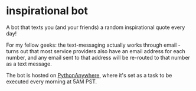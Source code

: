 # inspirational bot
A bot that texts you (and your friends) a random inspirational quote every day!

For my fellow geeks: the text-messaging actually works through email - turns out that most service providers also have an email address for each number, and any email sent to that address will be re-routed to that number as a text message.

The bot is hosted on [PythonAnywhere](https://www.pythonanywhere.com/), where it's set as a task to be executed every morning at 5AM PST.
